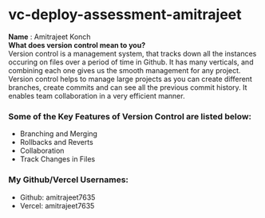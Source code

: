 # vc-deploy-assessment-amitrajeet
**Name** : Amitrajeet Konch<br>
**What does version control mean to you?**\
Version control is a management system, that tracks down all the instances occuring on files over a period of time in Github. It has many verticals, and combining each one gives us the smooth management for any project. Version control helps to manage large projects as you can create different branches, create commits and can see all the previous commit history. It enables team collaboration in a very efficient manner.

### Some of the Key Features of Version Control are listed below:
+ Branching and Merging
+ Rollbacks and Reverts
+ Collaboration
+ Track Changes in Files

### My Github/Vercel Usernames:
+ Github: amitrajeet7635
+ Vercel: amitrajeet7635
